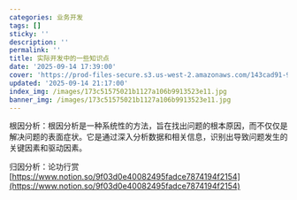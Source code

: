 ```yaml
---
categories: 业务开发
tags: []
sticky: ''
description: ''
permalink: ''
title: 实际开发中的一些知识点
date: '2025-09-14 17:39:00'
cover: 'https://prod-files-secure.s3.us-west-2.amazonaws.com/143cad91-961b-48b0-82dc-78fbb6eb5abe/83bc1247-7eab-4886-bdcb-1ffb1bb8be2b/%E8%90%A9%E6%A3%AE%E3%81%98%E3%81%82_2199289_cover.jpg?X-Amz-Algorithm=AWS4-HMAC-SHA256&X-Amz-Content-Sha256=UNSIGNED-PAYLOAD&X-Amz-Credential=ASIAZI2LB466W3FCQKAN%2F20250916%2Fus-west-2%2Fs3%2Faws4_request&X-Amz-Date=20250916T170043Z&X-Amz-Expires=3600&X-Amz-Security-Token=IQoJb3JpZ2luX2VjEBgaCXVzLXdlc3QtMiJHMEUCICP7RqtV7qj957v0qZ0GxreuEP06NLJoKHjFbh3q39NKAiEAlRnTJoVUM%2BNUzZ5XdEfQ3ozLeZYceoLBAVBPtOgJCDsqiAQIkf%2F%2F%2F%2F%2F%2F%2F%2F%2F%2FARAAGgw2Mzc0MjMxODM4MDUiDF9bPm63QkTpKoQWJSrcA1n3UoyC2UMGdK6ABFqieVolAWHNDWsqDMEGns8%2FKdzmms1b9JkjAWbP2G1emPg8MoSUuV7K1e0qYTTObvoB8YOb3WvQ5W89FjUZJU%2FD3hJ0meondfOiQT4wuIKohDZsU8JO2BRaiK7HK48pG8%2FSSCF%2F7aHaWVWJS07YPfiRdru4Q1jUakMXv6bcg9W6KO7Bpc953V8EikBvcdDh4mJ%2FO8PVYKO1p%2FnJhIvh7r8LWsDMlSlCT4XyEg9DJeD6C5OncoMkXe8SVj97ZTRQjc5VEar4E1A1VTncjRCK6m12VF0YlmuQUiDRc0YOoqp2IrzAijGJdVchic4ppCQcHIXpXS%2FaxxxC7YF2cuJFinkekUyaNQbVXRw2J%2Fs4sAV9P5kuhHykLxeY%2F9GsxXPB3Cdoc%2BszK4uQr8UKjItZ2%2FtgaYD1%2B0O8A%2FeCKovL2lUCkZLI40wcGeSe%2Bgv84pgh%2F8MlXYF9%2BGeE3sMUDb81Usuc3Q3AGkeBOoyC2TCD0VHqA7QAUPVbEYZ8CdqpCqjfhL0%2BkawFB%2BIKyWmJ0j5xat41hUbaw4cY94VaAFdTFd9LopQLRFKw%2BCMOwZ%2FRx3hlyh9PiH28JyXlYB6POrc3WJ%2BstFH%2BpcE6c5ivGZVPBCmmMPmYpsYGOqUBliJ7CMAwCSLaKilqp248mWIfPAXBj9pISkYlphCrWuoUJKsEg01WM9ef9QPDuOWt5Mmaz63WLAVBJyupcK8CiW97Zs9lvJ4wI1O2BF%2BxfELlaYPoC6wGGSBzbQSVGmuG6aWPR2yTP2cq2P0SD%2FawiAewyCdmnXPpIEbXBLL7cnOsqczcONrQCXwLG2XGsFnnd7oAI06tL5yXZxbDLffmIDoY5%2FdT&X-Amz-Signature=79459b997a4062ee17c30d6f0208d062c6dcdc19ef869d1fee8d3d880f1fbfa4&X-Amz-SignedHeaders=host&x-amz-checksum-mode=ENABLED&x-id=GetObject'
updated: '2025-09-14 21:17:00'
index_img: /images/173c51575021b1127a106b9913523e11.jpg
banner_img: /images/173c51575021b1127a106b9913523e11.jpg
---
```


根因分析：根因分析是一种系统性的方法，旨在找出问题的根本原因，而不仅仅是解决问题的表面症状。它是通过深入分析数据和相关信息，识别出导致问题发生的关键因素和驱动因素。


归因分析：论功行赏[https://www.notion.so/9f03d0e40082495fadce7874194f2154](https://www.notion.so/9f03d0e40082495fadce7874194f2154)


